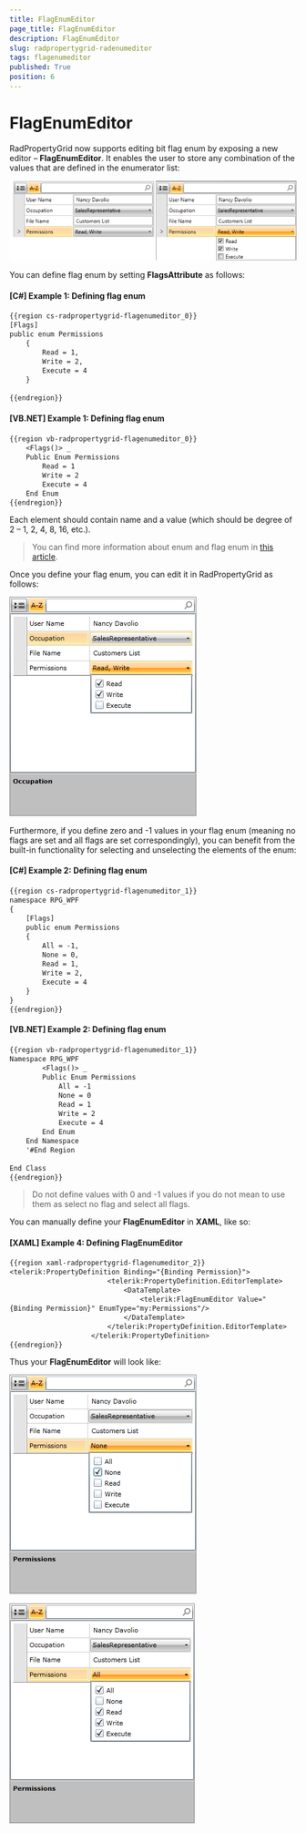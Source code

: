 ```yaml
---
title: FlagEnumEditor
page_title: FlagEnumEditor
description: FlagEnumEditor
slug: radpropertygrid-radenumeditor
tags: flagenumeditor
published: True
position: 6
---
```


# FlagEnumEditor

RadPropertyGrid now supports editing bit flag enum by exposing a new editor – __FlagEnumEditor__. It enables the user to store any combination of the values that are defined in the enumerator list:

![Rad Property Grid Flag Enum Editor 5](images/RadPropertyGrid_FlagEnumEditor_5.png)

You can define flag enum by setting __FlagsAttribute__ as follows:

#### __[C#] Example 1: Defining flag enum__

	{{region cs-radpropertygrid-flagenumeditor_0}}
	[Flags]
	public enum Permissions
		{
			Read = 1,
			Write = 2,
			Execute = 4
		}
	
	{{endregion}}

#### __[VB.NET] Example 1: Defining flag enum__

	{{region vb-radpropertygrid-flagenumeditor_0}}
	    <Flags()> _
	    Public Enum Permissions
	        Read = 1
	        Write = 2
	        Execute = 4
	    End Enum
	{{endregion}}

Each element should contain name and a value (which should be degree of 2 – 1, 2, 4, 8, 16, etc.).

>You can find more information about enum and flag enum in [this article](http://msdn.microsoft.com/en-us/library/cc138362.aspx).

Once you define your flag enum, you can edit it in RadPropertyGrid as follows:    

![Rad Property Grid Flag Enum Editor 2](images/RadPropertyGrid_FlagEnumEditor_2.png)

Furthermore, if you define zero and -1 values in your flag enum (meaning no flags are set and all flags are set correspondingly), you can benefit from the built-in functionality for selecting and unselecting the elements of the enum:

#### __[C#] Example 2: Defining flag enum__

	{{region cs-radpropertygrid-flagenumeditor_1}}
	namespace RPG_WPF
	{
	    [Flags]
	    public enum Permissions
	    {
	        All = -1,
	        None = 0,
	        Read = 1,
	        Write = 2,
	        Execute = 4
	    }
	}
	{{endregion}}

#### __[VB.NET] Example 2: Defining flag enum__

	{{region vb-radpropertygrid-flagenumeditor_1}}
	Namespace RPG_WPF
	        <Flags()> _
	        Public Enum Permissions
	            All = -1
	            None = 0
	            Read = 1
	            Write = 2
	            Execute = 4
	        End Enum
	    End Namespace
	    '#End Region
	
	End Class
	{{endregion}}

>Do not define values with 0 and -1 values if you do not mean to use them as select no flag and select all flags.

You can manually define your __FlagEnumEditor__ in __XAML__, like so:

#### __[XAML] Example 4: Defining FlagEnumEditor__

	{{region xaml-radpropertygrid-flagenumeditor_2}}
	<telerik:PropertyDefinition Binding="{Binding Permission}"> 
	                        <telerik:PropertyDefinition.EditorTemplate> 
	                            <DataTemplate> 
	                                <telerik:FlagEnumEditor Value="{Binding Permission}" EnumType="my:Permissions"/> 
	                            </DataTemplate> 
	                        </telerik:PropertyDefinition.EditorTemplate> 
	                    </telerik:PropertyDefinition>
	{{endregion}}

Thus your __FlagEnumEditor__ will look like:

![Rad Property Grid Flag Enum Editor 3](images/RadPropertyGrid_FlagEnumEditor_3.png)

![Rad Property Grid Flag Enum Editor 4](images/RadPropertyGrid_FlagEnumEditor_4.png)
